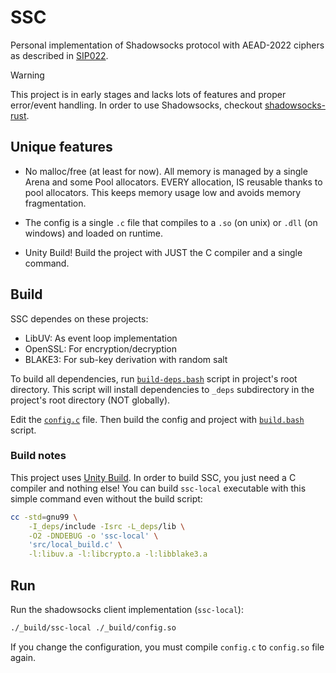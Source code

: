 # SSC
Personal implementation of Shadowsocks protocol with AEAD-2022 ciphers
as described in [SIP022](https://shadowsocks.org/doc/sip022.html).

> [!WARNING]
> This project is in early stages and lacks lots of features and proper
> error/event handling. In order to use Shadowsocks, checkout
> [shadowsocks-rust](https://github.com/shadowsocks/shadowsocks-rust).

## Unique features
- No malloc/free (at least for now). All memory is managed by a single Arena
and some Pool allocators. EVERY allocation, IS reusable thanks to pool allocators.
This keeps memory usage low and avoids memory fragmentation.

- The config is a single `.c` file that compiles to a `.so` (on unix) or `.dll`
(on windows) and loaded on runtime.

- Unity Build! Build the project with JUST the C compiler and a single command.

## Build
SSC dependes on these projects:
- LibUV: As event loop implementation
- OpenSSL: For encryption/decryption
- BLAKE3: For sub-key derivation with random salt

To build all dependencies, run [`build-deps.bash`](build-deps.bash) script in
project's root directory. This script will install dependencies to `_deps`
subdirectory in the project's root directory (NOT globally).

Edit the [`config.c`](config.c) file. Then build the config and project with
[`build.bash`](build.bash) script.

### Build notes
This project uses [Unity Build](https://en.wikipedia.org/wiki/Unity_build). In
order to build SSC, you just need a C compiler and nothing else! You can build
`ssc-local` executable with this simple command even without the build script:
```bash
cc -std=gnu99 \
    -I_deps/include -Isrc -L_deps/lib \
    -O2 -DNDEBUG -o 'ssc-local' \
    'src/local_build.c' \
    -l:libuv.a -l:libcrypto.a -l:libblake3.a
```

## Run
Run the shadowsocks client implementation (`ssc-local`):
```bash
./_build/ssc-local ./_build/config.so
```
If you change the configuration, you must compile `config.c` to `config.so` file again.
